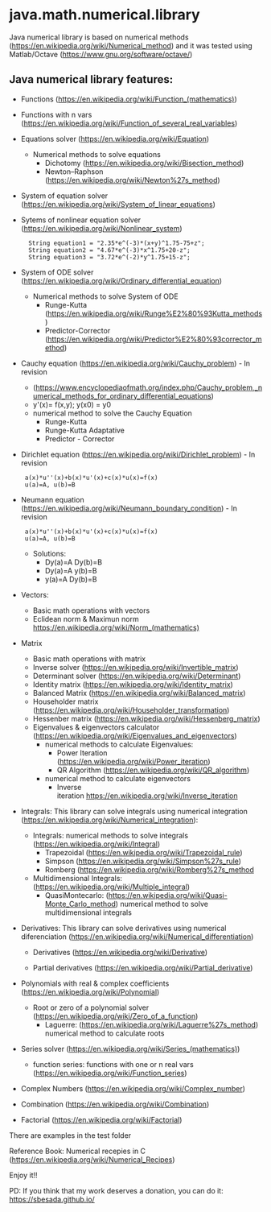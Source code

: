 # java.math.numerical.library

Java numerical library is based on numerical methods (https://en.wikipedia.org/wiki/Numerical_method) and it was tested using Matlab/Octave (https://www.gnu.org/software/octave/)

## Java numerical library features:

+ Functions (https://en.wikipedia.org/wiki/Function_(mathematics))

+ Functions with n vars (https://en.wikipedia.org/wiki/Function_of_several_real_variables)

+ Equations solver (https://en.wikipedia.org/wiki/Equation)
  + Numerical methods to solve equations
    + Dichotomy (https://en.wikipedia.org/wiki/Bisection_method)
    + Newton–Raphson (https://en.wikipedia.org/wiki/Newton%27s_method)

+ System of equation solver (https://en.wikipedia.org/wiki/System_of_linear_equations)

+ Sytems of nonlinear equation solver (https://en.wikipedia.org/wiki/Nonlinear_system)

        String equation1 = "2.35*e^(-3)*(x+y)^1.75-75+z";
        String equation2 = "4.67*e^(-3)*x^1.75+20-z";
        String equation3 = "3.72*e^(-2)*y^1.75+15-z";

+ System of ODE solver (https://en.wikipedia.org/wiki/Ordinary_differential_equation)
  + Numerical methods to solve System of ODE
    + Runge-Kutta (https://en.wikipedia.org/wiki/Runge%E2%80%93Kutta_methods)
    + Predictor-Corrector (https://en.wikipedia.org/wiki/Predictor%E2%80%93corrector_method)
    
+ Cauchy equation (https://en.wikipedia.org/wiki/Cauchy_problem) - In revision
  + (https://www.encyclopediaofmath.org/index.php/Cauchy_problem,_numerical_methods_for_ordinary_differential_equations)
  + y'(x)= f(x,y); y(x0) = y0
  + numerical method to solve the Cauchy Equation
    + Runge-Kutta
    + Runge-Kutta Adaptative
    + Predictor - Corrector   
    
+ Dirichlet equation (https://en.wikipedia.org/wiki/Dirichlet_problem) - In revision

       a(x)*u''(x)+b(x)*u'(x)+c(x)*u(x)=f(x)
       u(a)=A, u(b)=B

+ Neumann equation (https://en.wikipedia.org/wiki/Neumann_boundary_condition) - In revision
      
       a(x)*u''(x)+b(x)*u'(x)+c(x)*u(x)=f(x)
       u(a)=A, u(b)=B
 
   + Solutions:
     + Dy(a)=A Dy(b)=B
     + Dy(a)=A y(b)=B
     + y(a)=A Dy(b)=B



+ Vectors:
  + Basic math operations with vectors
  + Eclidean norm & Maximun norm https://en.wikipedia.org/wiki/Norm_(mathematics)
  
+ Matrix
  + Basic math operations with matrix
  + Inverse solver (https://en.wikipedia.org/wiki/Invertible_matrix)
  + Determinant solver (https://en.wikipedia.org/wiki/Determinant)
  + Identity matrix (https://en.wikipedia.org/wiki/Identity_matrix)
  + Balanced Matrix (https://en.wikipedia.org/wiki/Balanced_matrix)
  + Householder matrix (https://en.wikipedia.org/wiki/Householder_transformation)
  + Hessenber matrix (https://en.wikipedia.org/wiki/Hessenberg_matrix)
  + Eigenvalues & eigenvectors calculator (https://en.wikipedia.org/wiki/Eigenvalues_and_eigenvectors)
    + numerical methods to calculate Eigenvalues:
      + Power Iteration (https://en.wikipedia.org/wiki/Power_iteration) 
      + QR Algorithm (https://en.wikipedia.org/wiki/QR_algorithm)
    + numerical method to calculate eigenvectors
      + Inverse iteration https://en.wikipedia.org/wiki/Inverse_iteration

+ Integrals: This library can solve integrals using numerical integration (https://en.wikipedia.org/wiki/Numerical_integration):
  + Integrals: numerical methods to solve integrals (https://en.wikipedia.org/wiki/Integral)
    + Trapezoidal (https://en.wikipedia.org/wiki/Trapezoidal_rule)
    + Simpson (https://en.wikipedia.org/wiki/Simpson%27s_rule)
    + Romberg (https://en.wikipedia.org/wiki/Romberg%27s_method
  + Multidimensional Integrals: (https://en.wikipedia.org/wiki/Multiple_integral)
    + QuasiMontecarlo: (https://en.wikipedia.org/wiki/Quasi-Monte_Carlo_method) numerical method to solve multidimensional integrals
 
+ Derivatives: This library can solve derivatives using numerical diferenciation (https://en.wikipedia.org/wiki/Numerical_differentiation)

  + Derivatives (https://en.wikipedia.org/wiki/Derivative)

  + Partial derivatives (https://en.wikipedia.org/wiki/Partial_derivative)
  
+ Polynomials with real & complex coefficients (https://en.wikipedia.org/wiki/Polynomial)
  + Root or zero of a polynomial solver (https://en.wikipedia.org/wiki/Zero_of_a_function)
    + Laguerre: (https://en.wikipedia.org/wiki/Laguerre%27s_method) numerical method to calculate roots

+ Series solver (https://en.wikipedia.org/wiki/Series_(mathematics))
  + function series: functions with one or n real vars (https://en.wikipedia.org/wiki/Function_series)

+ Complex Numbers (https://en.wikipedia.org/wiki/Complex_number)

+ Combination (https://en.wikipedia.org/wiki/Combination)

+ Factorial (https://en.wikipedia.org/wiki/Factorial)


There are examples in the test folder

Reference Book: Numerical recepies in C (https://en.wikipedia.org/wiki/Numerical_Recipes)

Enjoy it!!

PD: If you think that my work deserves a donation, you can do it: https://sbesada.github.io/
